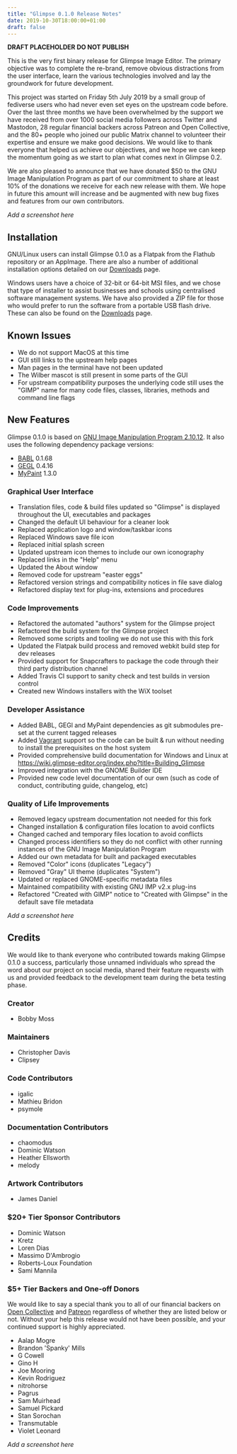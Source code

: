 ```yaml
---
title: "Glimpse 0.1.0 Release Notes"
date: 2019-10-30T18:00:00+01:00
draft: false
---
```

**DRAFT PLACEHOLDER DO NOT PUBLISH**

This is the very first binary release for Glimpse Image Editor. The primary objective was to complete the re-brand, remove obvious distractions from the user interface, learn the various technologies involved and lay the groundwork for future development.

This project was started on Friday 5th July 2019 by a small group of fediverse users who had never even set eyes on the upstream code before. Over the last three months we have been overwhelmed by the support we have received from over 1000 social media followers across Twitter and Mastodon, 28 regular financial backers across Patreon and Open Collective, and the 80+ people who joined our public Matrix channel to volunteer their expertise and ensure we make good decisions. We would like to thank everyone that helped us achieve our objectives, and we hope we can keep the momentum going as we start to plan what comes next in Glimpse 0.2.

We are also pleased to announce that we have donated $50 to the GNU Image Manipulation Program as part of our commitment to share at least 10% of the donations we receive for each new release with them. We hope in future this amount will increase and be augmented with new bug fixes and features from our own contributors.

*Add a screenshot here*

## Installation
GNU/Linux users can install Glimpse 0.1.0 as a Flatpak from the Flathub repository or an AppImage. There are also a number of additional installation options detailed on our [Downloads](/downloads/) page.

Windows users have a choice of 32-bit or 64-bit MSI files, and we chose that type of installer to assist businesses and schools using centralised software management systems. We have also provided a ZIP file for those who would prefer to run the software from a portable USB flash drive. These can also be found on the [Downloads](/downloads/) page.

## Known Issues
* We do not support MacOS at this time
* GUI still links to the upstream help pages
* Man pages in the terminal have not been updated
* The Wilber mascot is still present in some parts of the GUI
* For upstream compatibility purposes the underlying code still uses the "GIMP" name for many code files, classes, libraries, methods and command line flags

## New Features
Glimpse 0.1.0 is based on [GNU Image Manipulation Program 2.10.12](https://www.gimp.org/news/2019/06/12/gimp-2-10-12-released/). It also uses the following dependency package versions:

* [BABL](http://www.gegl.org/babl/) 0.1.68
* [GEGL](http://www.gegl.org/) 0.4.16
* [MyPaint](http://mypaint.org/) 1.3.0

### Graphical User Interface
* Translation files, code & build files updated so "Glimpse" is displayed throughout the UI, executables and packages
* Changed the default UI behaviour for a cleaner look
* Replaced application logo and window/taskbar icons
* Replaced Windows save file icon
* Replaced initial splash screen
* Updated upstream icon themes to include our own iconography
* Replaced links in the "Help" menu
* Updated the About window
* Removed code for upstream "easter eggs"
* Refactored version strings and compatibility notices in file save dialog
* Refactored display text for plug-ins, extensions and procedures

### Code Improvements
* Refactored the automated "authors" system for the Glimpse project
* Refactored the build system for the Glimpse project
* Removed some scripts and tooling we do not use this with this fork
* Updated the Flatpak build process and removed webkit build step for dev releases
* Provided support for Snapcrafters to package the code through their third party distribution channel
* Added Travis CI support to sanity check and test builds in version control
* Created new Windows installers with the WiX toolset

### Developer Assistance
* Added BABL, GEGl and MyPaint dependencies as git submodules pre-set at the current tagged releases
* Added [Vagrant](https://www.vagrantup.com/) support so the code can be built & run without needing to install the prerequisites on the host system
* Provided comprehensive build documentation for Windows and Linux at https://wiki.glimpse-editor.org/index.php?title=Building_Glimpse
* Improved integration with the GNOME Builder IDE
* Provided new code level documentation of our own (such as code of conduct, contributing guide, changelog, etc)

### Quality of Life Improvements
* Removed legacy upstream documentation not needed for this fork
* Changed installation & configuration files location to avoid conflicts
* Changed cached and temporary files location to avoid conflicts
* Changed process identifiers so they do not conflict with other running instances of the GNU Image Manipulation Program
* Added our own metadata for built and packaged executables
* Removed "Color" icons (duplicates "Legacy")
* Removed "Gray" UI theme (duplicates "System")
* Updated or replaced GNOME-specific metadata files
* Maintained compatibility with existing GNU IMP v2.x plug-ins
* Refactored "Created with GIMP" notice to "Created with Glimpse" in the default save file metadata

*Add a screenshot here*

## Credits
We would like to thank everyone who contributed towards making Glimpse 0.1.0 a success, particularly those unnamed individuals who spread the word about our project on social media, shared their feature requests with us and provided feedback to the development team during the beta testing phase.

### Creator
* Bobby Moss

### Maintainers
* Christopher Davis
* Clipsey

### Code Contributors
* igalic
* Mathieu Bridon
* psymole

### Documentation Contributors
* chaomodus
* Dominic Watson
* Heather Ellsworth
* melody

### Artwork Contributors
* James Daniel

### $20+ Tier Sponsor Contributors
* Dominic Watson
* Kretz
* Loren Dias
* Massimo D'Ambrogio
* Roberts-Loux Foundation
* Sami Mannila

### $5+ Tier Backers and One-off Donors
We would like to say a special thank you to all of our financial backers on [Open Collective](https://opencollective.com/glimpse) and [Patreon](https://www.patreon.com/glimpse) regardless of whether they are listed below or not. Without your help this release would not have been possible, and your continued support is highly appreciated.

* Aalap Mogre
* Brandon 'Spanky' Mills
* G Cowell
* Gino H
* Joe Mooring
* Kevin Rodriguez
* nitrohorse
* Pagrus
* Sam Muirhead
* Samuel Pickard
* Stan Sorochan
* Transmutable
* Violet Leonard

*Add a screenshot here*
